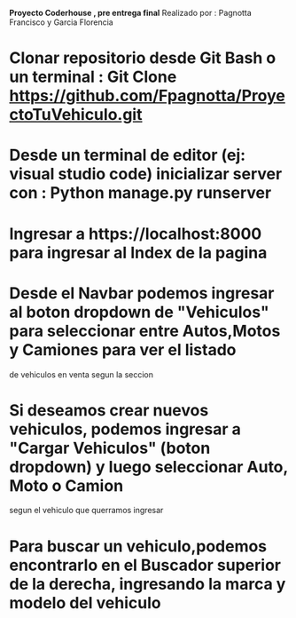 **Proyecto Coderhouse , pre entrega final**
Realizado por : Pagnotta Francisco y Garcia Florencia 


# Clonar repositorio desde Git Bash o un terminal : Git Clone https://github.com/Fpagnotta/ProyectoTuVehiculo.git 
# Desde un terminal de editor (ej: visual studio code) inicializar server con : Python manage.py runserver
# Ingresar a https://localhost:8000 para ingresar al Index de la pagina

# Desde el Navbar podemos ingresar al boton dropdown de "Vehiculos" para seleccionar entre Autos,Motos y Camiones para ver el listado
  de vehiculos en venta segun la seccion
# Si deseamos crear nuevos vehiculos, podemos ingresar a "Cargar Vehiculos" (boton dropdown) y luego seleccionar Auto, Moto o Camion 
  segun el vehiculo que querramos ingresar
# Para buscar un vehiculo,podemos encontrarlo en el Buscador superior de la derecha, ingresando la marca y modelo del vehiculo
